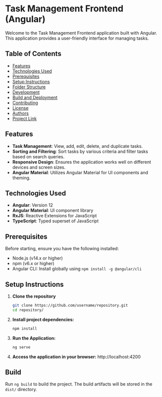 # Task Management Frontend (Angular)

Welcome to the Task Management Frontend application built with Angular. This application provides a user-friendly interface for managing tasks.

## Table of Contents
- [Features](#features)
- [Technologies Used](#technologies-used)
- [Prerequisites](#prerequisites)
- [Setup Instructions](#setup-instructions)
- [Folder Structure](#folder-structure)
- [Development](#development)
- [Build and Deployment](#build-and-deployment)
- [Contributing](#contributing)
- [License](#license)
- [Authors](#authors)
- [Project Link](#project-link)

## Features
- **Task Management**: View, add, edit, delete, and duplicate tasks.
- **Sorting and Filtering**: Sort tasks by various criteria and filter tasks based on search queries.
- **Responsive Design**: Ensures the application works well on different devices and screen sizes.
- **Angular Material**: Utilizes Angular Material for UI components and theming.

## Technologies Used
- **Angular**: Version 12
- **Angular Material**: UI component library
- **RxJS**: Reactive Extensions for JavaScript
- **TypeScript**: Typed superset of JavaScript

## Prerequisites
Before starting, ensure you have the following installed:
- Node.js (v14.x or higher)
- npm (v6.x or higher)
- Angular CLI: Install globally using `npm install -g @angular/cli`

## Setup Instructions
1. **Clone the repository**
   ```bash
   git clone https://github.com/username/repository.git
   cd repository/
2. **Install project dependencies:**
   ```bash
   npm install
3. **Run the Application:**
   ```bash
   ng serve
4. **Access the application in your browser:**
   http://localhost:4200

## Build

Run `ng build` to build the project. The build artifacts will be stored in the `dist/` directory.

